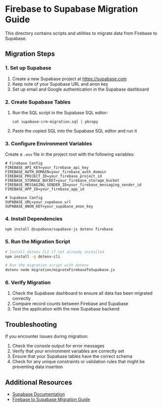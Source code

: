 # Firebase to Supabase Migration Guide

This directory contains scripts and utilities to migrate data from Firebase to Supabase.

## Migration Steps

### 1. Set up Supabase

1. Create a new Supabase project at https://supabase.com
2. Keep note of your Supabase URL and anon key
3. Set up email and Google authentication in the Supabase dashboard

### 2. Create Supabase Tables

1. Run the SQL script in the Supabase SQL editor:
   ```
   cat supabase-crm-migration.sql | pbcopy
   ```
2. Paste the copied SQL into the Supabase SQL editor and run it

### 3. Configure Environment Variables

Create a `.env` file in the project root with the following variables:

```
# Firebase Config
FIREBASE_API_KEY=your_firebase_api_key
FIREBASE_AUTH_DOMAIN=your_firebase_auth_domain
FIREBASE_PROJECT_ID=your_firebase_project_id
FIREBASE_STORAGE_BUCKET=your_firebase_storage_bucket
FIREBASE_MESSAGING_SENDER_ID=your_firebase_messaging_sender_id
FIREBASE_APP_ID=your_firebase_app_id

# Supabase Config
SUPABASE_URL=your_supabase_url
SUPABASE_ANON_KEY=your_supabase_anon_key
```

### 4. Install Dependencies

```bash
npm install @supabase/supabase-js dotenv firebase
```

### 5. Run the Migration Script

```bash
# Install dotenv CLI if not already installed
npm install -g dotenv-cli

# Run the migration script with dotenv
dotenv node migration/migrateFirebaseToSupabase.js
```

### 6. Verify Migration

1. Check the Supabase dashboard to ensure all data has been migrated correctly
2. Compare record counts between Firebase and Supabase
3. Test the application with the new Supabase backend

## Troubleshooting

If you encounter issues during migration:

1. Check the console output for error messages
2. Verify that your environment variables are correctly set
3. Ensure that your Supabase tables have the correct schema
4. Check for any unique constraints or validation rules that might be preventing data insertion

## Additional Resources

- [Supabase Documentation](https://supabase.com/docs)
- [Firebase to Supabase Migration Guide](https://supabase.com/docs/guides/migrations/firebase) 